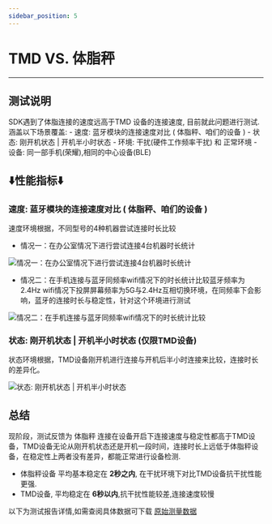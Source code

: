 ```yaml
---
sidebar_position: 5
---
```



# TMD VS. 体脂秤
--- 


## 测试说明
SDK遇到了体脂连接的速度远高于TMD 设备的连接速度, 目前就此问题进行测试.涵盖以下场景覆盖:
    - 速度: 蓝牙模块的连接速度对比 ( 体脂秤、咱们的设备 )
    - 状态: 刚开机状态 | 开机半小时状态
    - 环境: 干扰(硬件工作频率干扰) 和 正常环境
    - 设备: 同一部手机(荣耀),相同的中心设备(BLE)


## **⬇️性能指标⬇️**

### 速度: 蓝牙模块的连接速度对比 ( 体脂秤、咱们的设备 )

速度环境根据，不同型号的4种机器尝试连接时长比较
- 情况一：在办公室情况下进行尝试连接4台机器时长统计

![情况一：在办公室情况下进行尝试连接4台机器时长统计](/img/tmdvswl_linke.png "情况一：在办公室情况下进行尝试连接4台机器时长统计")


- 情况二：在手机连接与蓝牙同频率wifi情况下的时长统计比较蓝牙频率为2.4Hz wifi情况下投屏屏幕频率为5G与2.4Hz互相切换环境，在同频率下会影响，蓝牙的连接时长与稳定性，针对这个环境进行测试

![情况二：在手机连接与蓝牙同频率wifi情况下的时长统计比较](/img/tmdvswlfuza.png "情况二：在手机连接与蓝牙同频率wifi情况下的时长统计比较")



### 状态: 刚开机状态 | 开机半小时状态 (仅限TMD设备)
状态环境根据，TMD设备刚开机进行连接与开机后半小时连接来比较，连接时长的差异化。

![状态: 刚开机状态 | 开机半小时状态](/img/tmdvswl_time.png "状态: 刚开机状态 | 开机半小时状态")



## 总结
现阶段，测试反馈为 体脂秤 连接在设备开启下连接速度与稳定性都高于TMD设备，TMD设备无论从刚开机状态还是开机一段时间，连接时长上远低于体脂秤设备，在稳定性上两者没有差异，都能正常进行设备检测.
- 体脂秤设备 平均基本稳定在 **2秒之内**, 在干扰环境下对比TMD设备抗干扰性能更强.
- TMD设备, 平均稳定在 **6秒以内**,抗干扰性能较差,连接速度较慢

以下为测试报告详情,如需查阅具体数据可下载 [原始测量数据](/excel/tmd_vs_wl.xlsx)